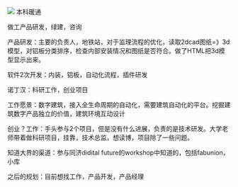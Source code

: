 ![](https://yjh-image.oss-cn-shanghai.aliyuncs.com/img/20220527134520.png)
本科暖通

做工产品研发，绿建，咨询

产品研发：主要的负责人，地铁站，对于监理流程的优化，读取2dcad图纸=》3d模型，对铝板分类排序，检查内部安装情况和图纸是否符合。做了HTML把3d模型显示出来。

软件2次开发：内装，铝板，自动化流程，插件研发

诺丁汉：科研工作，创业项目

工作愿景：数字建筑，接入全生命周期的自动化，需要建筑自动化的平台。挖掘建筑数字产品独立的价值，建筑环境互动设计

创业？工作：手头参与2个项目，但是没有什么进展，负责的是技术研发。大学老师带着做科研项目，挂靠，技术总监，想读博，项目除了一些问题。

知道大界的渠道：参与同济didital future的workshop中知道的，包括fabunion，小库

之后的规划：目前想找工作，产品开发，产品经理



